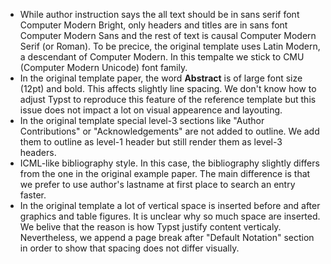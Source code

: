 - While author instruction says the all text should be in sans serif font
  Computer Modern Bright, only headers and titles are in sans font Computer
  Modern Sans and the rest of text is causal Computer Modern Serif (or Roman).
  To be precice, the original template uses Latin Modern, a descendant of
  Computer Modern. In this tempalte we stick to CMU (Computer Modern Unicode)
  font family.
- In the original template paper, the word **Abstract** is of large font size
  (12pt) and bold. This affects slightly line spacing. We don't know how to
  adjust Typst to reproduce this feature of the reference template but this
  issue does not impact a lot on visual appearence and layouting.
- In the original template special level-3 sections like "Author Contributions"
  or "Acknowledgements" are not added to outline. We add them to outline as
  level-1 header but still render them as level-3 headers.
- ICML-like bibliography style. In this case, the bibliography slightly differs
  from the one in the original example paper. The main difference is that we
  prefer to use author's lastname at first place to search an entry faster.
- In the original template a lot of vertical space is inserted before and after
  graphics and table figures. It is unclear why so much space are inserted. We
  belive that the reason is how Typst justify content verticaly. Nevertheless,
  we append a page break after "Default Notation" section in order to show that
  spacing does not differ visually.
